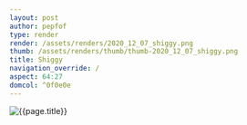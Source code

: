 ```yaml
---
layout: post
author: pepfof
type: render
render: /assets/renders/2020_12_07_shiggy.png
thumb: /assets/renders/thumb/thumb-2020_12_07_shiggy.png
title: Shiggy
navigation_override: /
aspect: 64:27
domcol: ^0f0e0e
---
```


<!--USER BEGIN 1-->

<!--USER END 1-->
<img src = "{{ page.render }}" class="image_main" alt="{{page.title}}">

<!--USER BEGIN 2-->

<!--USER END 2-->

